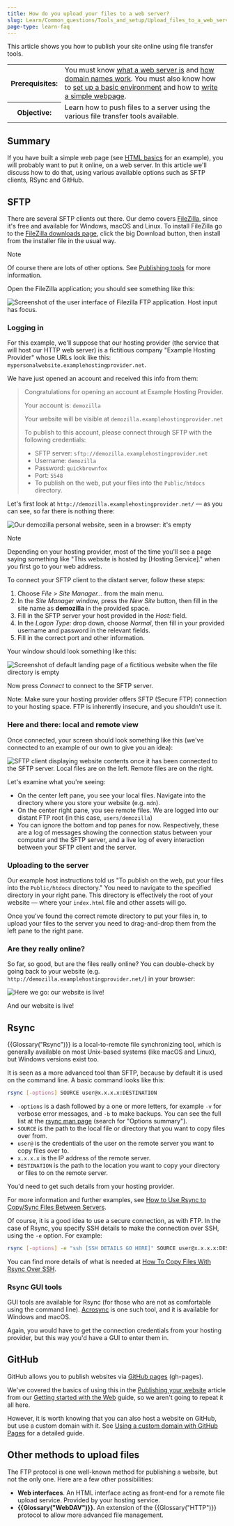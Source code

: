 ```yaml
---
title: How do you upload your files to a web server?
slug: Learn/Common_questions/Tools_and_setup/Upload_files_to_a_web_server
page-type: learn-faq
---
```




This article shows you how to publish your site online using file transfer tools.

<table>
  <tbody>
    <tr>
      <th scope="row">Prerequisites:</th>
      <td>
        You must know
        <a href="/en-US/docs/Learn/Common_questions/Web_mechanics/What_is_a_web_server"
          >what a web server is</a
        >
        and
        <a href="/en-US/docs/Learn/Common_questions/Web_mechanics/What_is_a_domain_name"
          >how domain names work</a
        >. You must also know how to
        <a
          href="/en-US/docs/Learn/Common_questions/Tools_and_setup/set_up_a_local_testing_server"
          >set up a basic environment</a
        >
        and how to
        <a href="/en-US/docs/Learn/Getting_started_with_the_web"
          >write a simple webpage</a
        >.
      </td>
    </tr>
    <tr>
      <th scope="row">Objective:</th>
      <td>
        Learn how to push files to a server using the various file transfer
        tools available.
      </td>
    </tr>
  </tbody>
</table>

## Summary

If you have built a simple web page (see [HTML basics](/en-US/docs/Learn/Getting_started_with_the_web/HTML_basics) for an example), you will probably want to put it online, on a web server. In this article we'll discuss how to do that, using various available options such as SFTP clients, RSync and GitHub.

## SFTP

There are several SFTP clients out there. Our demo covers [FileZilla](https://filezilla-project.org/), since it's free and available for Windows, macOS and Linux. To install FileZilla go to the [FileZilla downloads page](https://filezilla-project.org/download.php?type=client), click the big Download button, then install from the installer file in the usual way.

> [!NOTE]
> Of course there are lots of other options. See [Publishing tools](/en-US/docs/Learn/Common_questions/Tools_and_setup/How_much_does_it_cost#publishing_tools) for more information.

Open the FileZilla application; you should see something like this:

![Screenshot of the user interface of Filezilla FTP application. Host input has focus.](filezilla-ui.png)

### Logging in

For this example, we'll suppose that our hosting provider (the service that will host our HTTP web server) is a fictitious company "Example Hosting Provider" whose URLs look like this: `mypersonalwebsite.examplehostingprovider.net`.

We have just opened an account and received this info from them:

> Congratulations for opening an account at Example Hosting Provider.
>
> Your account is: `demozilla`
>
> Your website will be visible at `demozilla.examplehostingprovider.net`
>
> To publish to this account, please connect through SFTP with the following credentials:
>
> - SFTP server: `sftp://demozilla.examplehostingprovider.net`
> - Username: `demozilla`
> - Password: `quickbrownfox`
> - Port: `5548`
> - To publish on the web, put your files into the `Public/htdocs` directory.

Let's first look at `http://demozilla.examplehostingprovider.net/` — as you can see, so far there is nothing there:

![Our demozilla personal website, seen in a browser: it's empty](demozilla-empty.png)

> [!NOTE]
> Depending on your hosting provider, most of the time you'll see a page saying something like "This website is hosted by \[Hosting Service]." when you first go to your web address.

To connect your SFTP client to the distant server, follow these steps:

1. Choose _File > Site Manager…_ from the main menu.
2. In the _Site Manager_ window, press the _New Site_ button, then fill in the site name as **demozilla** in the provided space.
3. Fill in the SFTP server your host provided in the _Host:_ field.
4. In the _Logon Type:_ drop down, choose _Normal_, then fill in your provided username and password in the relevant fields.
5. Fill in the correct port and other information.

Your window should look something like this:

![Screenshot of default landing page of a fictitious website when the file directory is empty](site-manager.png)

Now press _Connect_ to connect to the SFTP server.

Note: Make sure your hosting provider offers SFTP (Secure FTP) connection to your hosting space. FTP is inherently insecure, and you shouldn't use it.

### Here and there: local and remote view

Once connected, your screen should look something like this (we've connected to an example of our own to give you an idea):

![SFTP client displaying website contents once it has been connected to the SFTP server. Local files are on the left. Remote files are on the right.](connected.png)

Let's examine what you're seeing:

- On the center left pane, you see your local files. Navigate into the directory where you store your website (e.g. `mdn`).
- On the center right pane, you see remote files. We are logged into our distant FTP root (in this case, `users/demozilla`)
- You can ignore the bottom and top panes for now. Respectively, these are a log of messages showing the connection status between your computer and the SFTP server, and a live log of every interaction between your SFTP client and the server.

### Uploading to the server

Our example host instructions told us "To publish on the web, put your files into the `Public/htdocs` directory." You need to navigate to the specified directory in your right pane. This directory is effectively the root of your website — where your `index.html` file and other assets will go.

Once you've found the correct remote directory to put your files in, to upload your files to the server you need to drag-and-drop them from the left pane to the right pane.

### Are they really online?

So far, so good, but are the files really online? You can double-check by going back to your website (e.g. `http://demozilla.examplehostingprovider.net/`) in your browser:

![Here we go: our website is live!](here-we-go.png)

And our website is live!

## Rsync

{{Glossary("Rsync")}} is a local-to-remote file synchronizing tool, which is generally available on most Unix-based systems (like macOS and Linux), but Windows versions exist too.

It is seen as a more advanced tool than SFTP, because by default it is used on the command line. A basic command looks like this:

```bash
rsync [-options] SOURCE user@x.x.x.x:DESTINATION
```

- `-options` is a dash followed by a one or more letters, for example `-v` for verbose error messages, and `-b` to make backups. You can see the full list at the [rsync man page](https://linux.die.net/man/1/rsync) (search for "Options summary").
- `SOURCE` is the path to the local file or directory that you want to copy files over from.
- `user@` is the credentials of the user on the remote server you want to copy files over to.
- `x.x.x.x` is the IP address of the remote server.
- `DESTINATION` is the path to the location you want to copy your directory or files to on the remote server.

You'd need to get such details from your hosting provider.

For more information and further examples, see [How to Use Rsync to Copy/Sync Files Between Servers](https://www.atlantic.net/vps-hosting/how-to-use-rsync-copy-sync-files-servers/).

Of course, it is a good idea to use a secure connection, as with FTP. In the case of Rsync, you specify SSH details to make the connection over SSH, using the `-e` option. For example:

```bash
rsync [-options] -e "ssh [SSH DETAILS GO HERE]" SOURCE user@x.x.x.x:DESTINATION
```

You can find more details of what is needed at [How To Copy Files With Rsync Over SSH](https://www.digitalocean.com/community/tutorials/how-to-copy-files-with-rsync-over-ssh).

### Rsync GUI tools

GUI tools are available for Rsync (for those who are not as comfortable using the command line). [Acrosync](https://acrosync.com/mac.html) is one such tool, and it is available for Windows and macOS.

Again, you would have to get the connection credentials from your hosting provider, but this way you'd have a GUI to enter them in.

## GitHub

GitHub allows you to publish websites via [GitHub pages](https://pages.github.com/) (gh-pages).

We've covered the basics of using this in the [Publishing your website](/en-US/docs/Learn/Getting_started_with_the_web/Publishing_your_website) article from our [Getting started with the Web](/en-US/docs/Learn/Getting_started_with_the_web) guide, so we aren't going to repeat it all here.

However, it is worth knowing that you can also host a website on GitHub, but use a custom domain with it. See [Using a custom domain with GitHub Pages](https://docs.github.com/en/pages/configuring-a-custom-domain-for-your-github-pages-site) for a detailed guide.

## Other methods to upload files

The FTP protocol is one well-known method for publishing a website, but not the only one. Here are a few other possibilities:

- **Web interfaces**. An HTML interface acting as front-end for a remote file upload service. Provided by your hosting service.
- **{{Glossary("WebDAV")}}**. An extension of the {{Glossary("HTTP")}} protocol to allow more advanced file management.
